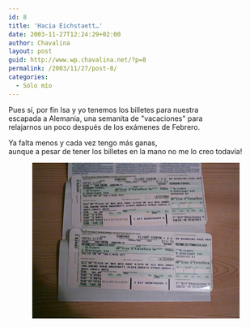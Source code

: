 ```yaml
---
id: 8
title: 'Hacia Eichstaett…'
date: 2003-11-27T12:24:29+02:00
author: Chavalina
layout: post
guid: http://www.wp.chavalina.net/?p=8
permalink: /2003/11/27/post-8/
categories:
  - Sólo mío
---
```

<p align="left">
  Pues sí, por fin <span class="alguien">Isa</span> y yo tenemos los billetes para nuestra<br /> escapada a Alemania, una semanita de "vacaciones" para<br /> relajarnos un poco después de los exámenes de Febrero.
</p>

<p align="left">
  Ya falta menos y cada vez tengo más ganas,<br /> aunque a pesar de tener los billetes en la mano no me lo creo todavía!
</p>

<p align="center">
  <img src="./imagenes/fotos/billete1.jpg" width="410" height="307" alt="billete Eichstaett" />
</p>